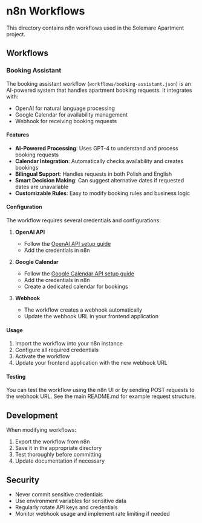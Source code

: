 # n8n Workflows

This directory contains n8n workflows used in the Solemare Apartment project.

## Workflows

### Booking Assistant

The booking assistant workflow (`workflows/booking-assistant.json`) is an AI-powered system that handles apartment booking requests. It integrates with:

- OpenAI for natural language processing
- Google Calendar for availability management
- Webhook for receiving booking requests

#### Features

- **AI-Powered Processing**: Uses GPT-4 to understand and process booking requests
- **Calendar Integration**: Automatically checks availability and creates bookings
- **Bilingual Support**: Handles requests in both Polish and English
- **Smart Decision Making**: Can suggest alternative dates if requested dates are unavailable
- **Customizable Rules**: Easy to modify booking rules and business logic

#### Configuration

The workflow requires several credentials and configurations:

1. **OpenAI API**
   - Follow the [OpenAI API setup guide](https://platform.openai.com/docs/quickstart)
   - Add the credentials in n8n

2. **Google Calendar**
   - Follow the [Google Calendar API setup guide](https://developers.google.com/calendar/api/guides/auth)
   - Add the credentials in n8n
   - Create a dedicated calendar for bookings

3. **Webhook**
   - The workflow creates a webhook automatically
   - Update the webhook URL in your frontend application

#### Usage

1. Import the workflow into your n8n instance
2. Configure all required credentials
3. Activate the workflow
4. Update your frontend application with the new webhook URL

#### Testing

You can test the workflow using the n8n UI or by sending POST requests to the webhook URL. See the main README.md for example request structure.

## Development

When modifying workflows:

1. Export the workflow from n8n
2. Save it in the appropriate directory
3. Test thoroughly before committing
4. Update documentation if necessary

## Security

- Never commit sensitive credentials
- Use environment variables for sensitive data
- Regularly rotate API keys and credentials
- Monitor webhook usage and implement rate limiting if needed 